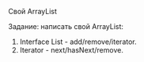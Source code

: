 Cвой ArrayList

Задание: написать свой ArrayList:
1. Interface List - add/remove/iterator.
2. Iterator - next/hasNext/remove.
